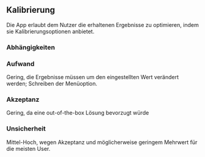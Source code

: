 ## Kalibrierung

Die App erlaubt dem Nutzer die erhaltenen Ergebnisse zu optimieren, indem sie Kalibrierungsoptionen anbietet.

### Abhängigkeiten

### Aufwand

Gering, die Ergebnisse müssen um den eingestellten Wert verändert werden; Schreiben der Menüoption.

### Akzeptanz

Gering, da eine out-of-the-box Lösung bevorzugt würde

### Unsicherheit

Mittel-Hoch, wegen Akzeptanz und möglicherweise geringem Mehrwert für die meisten User.
